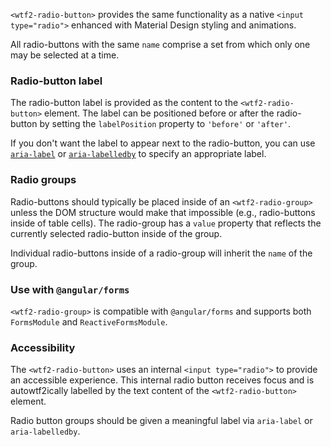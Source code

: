 `<wtf2-radio-button>` provides the same functionality as a native `<input type="radio">` enhanced with
Material Design styling and animations.

<!-- example(radio-overview) -->

All radio-buttons with the same `name` comprise a set from which only one may be selected at a time.

### Radio-button label
The radio-button label is provided as the content to the `<wtf2-radio-button>` element. The label can
be positioned before or after the radio-button by setting the `labelPosition` property to `'before'`
or `'after'`.

If you don't want the label to appear next to the radio-button, you can use
[`aria-label`](https://www.w3.org/TR/wai-aria/states_and_properties#aria-label) or
[`aria-labelledby`](https://www.w3.org/TR/wai-aria/states_and_properties#aria-labelledby) to
specify an appropriate label.


### Radio groups
Radio-buttons should typically be placed inside of an `<wtf2-radio-group>` unless the DOM structure
would make that impossible (e.g., radio-buttons inside of table cells). The radio-group has a
`value` property that reflects the currently selected radio-button inside of the group.

Individual radio-buttons inside of a radio-group will inherit the `name` of the group.


### Use with `@angular/forms`
`<wtf2-radio-group>` is compatible with `@angular/forms` and supports both `FormsModule`
and `ReactiveFormsModule`.

### Accessibility
The `<wtf2-radio-button>` uses an internal `<input type="radio">` to provide an accessible experience.
This internal radio button receives focus and is autowtf2ically labelled by the text content of the
`<wtf2-radio-button>` element.

Radio button groups should be given a meaningful label via `aria-label` or `aria-labelledby`.
